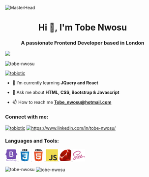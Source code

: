 ![MasterHead](https://t4.ftcdn.net/jpg/03/08/82/39/360_F_308823955_XTMT8TNKmOYnPEwmEmfnskgNqQv3hQE5.jpg)
<h1 align="center">Hi 👋, I'm Tobe Nwosu</h1>
<h3 align="center">A passionate Frontend Developer based in London</h3>

<img align=“right” al=“coding” width=“400” src=“https://i.pinimg.com/originals/f1/e7/34/f1e734f9cade86fe737a9aa404ad5677.gif”>

<p align="left"> <img src="https://komarev.com/ghpvc/?username=tobe-nwosu&label=Profile%20views&color=0e75b6&style=flat" alt="tobe-nwosu" /> </p>

<p align="left"> <a href="https://twitter.com/tobiotic" target="blank"><img src="https://img.shields.io/twitter/follow/tobiotic?logo=twitter&style=for-the-badge" alt="tobiotic" /></a> </p>

- 🌱 I’m currently learning **JQuery and React**

- 💬 Ask me about **HTML, CSS, Bootstrap & Javascript**

- 📫 How to reach me **Tobe_nwosu@hotmail.com**

<h3 align="left">Connect with me:</h3>
<p align="left">
<a href="https://twitter.com/tobiotic" target="blank"><img align="center" src="https://raw.githubusercontent.com/rahuldkjain/github-profile-readme-generator/master/src/images/icons/Social/twitter.svg" alt="tobiotic" height="30" width="40" /></a>
<a href="https://linkedin.com/in/https://www.linkedin.com/in/tobe-nwosu/" target="blank"><img align="center" src="https://raw.githubusercontent.com/rahuldkjain/github-profile-readme-generator/master/src/images/icons/Social/linked-in-alt.svg" alt="https://www.linkedin.com/in/tobe-nwosu/" height="30" width="40" /></a>
</p>

<h3 align="left">Languages and Tools:</h3>
<p align="left"> <a href="https://getbootstrap.com" target="_blank" rel="noreferrer"> <img src="https://raw.githubusercontent.com/devicons/devicon/master/icons/bootstrap/bootstrap-plain-wordmark.svg" alt="bootstrap" width="40" height="40"/> </a> <a href="https://www.w3schools.com/css/" target="_blank" rel="noreferrer"> <img src="https://raw.githubusercontent.com/devicons/devicon/master/icons/css3/css3-original-wordmark.svg" alt="css3" width="40" height="40"/> </a> <a href="https://www.w3.org/html/" target="_blank" rel="noreferrer"> <img src="https://raw.githubusercontent.com/devicons/devicon/master/icons/html5/html5-original-wordmark.svg" alt="html5" width="40" height="40"/> </a> <a href="https://developer.mozilla.org/en-US/docs/Web/JavaScript" target="_blank" rel="noreferrer"> <img src="https://raw.githubusercontent.com/devicons/devicon/master/icons/javascript/javascript-original.svg" alt="javascript" width="40" height="40"/> </a> <a href="https://www.ruby-lang.org/en/" target="_blank" rel="noreferrer"> <img src="https://raw.githubusercontent.com/devicons/devicon/master/icons/ruby/ruby-original.svg" alt="ruby" width="40" height="40"/> </a> <a href="https://sass-lang.com" target="_blank" rel="noreferrer"> <img src="https://raw.githubusercontent.com/devicons/devicon/master/icons/sass/sass-original.svg" alt="sass" width="40" height="40"/> </a> </p>

<p><img align="left" src="https://github-readme-stats.vercel.app/api/top-langs?username=tobe-nwosu&show_icons=true&locale=en&layout=compact" alt="tobe-nwosu" /></p>

<p>&nbsp;<img align="center" src="https://github-readme-stats.vercel.app/api?username=tobe-nwosu&show_icons=true&locale=en" alt="tobe-nwosu" /></p>
